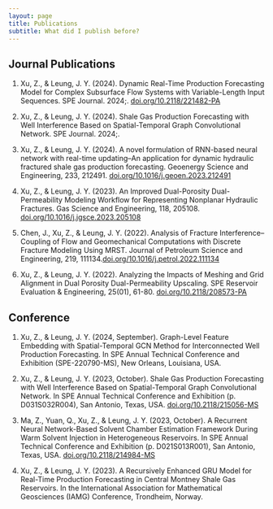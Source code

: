 ```yaml
---
layout: page
title: Publications
subtitle: What did I publish before?
---
```


## Journal Publications
1. Xu, Z., & Leung, J. Y. (2024). Dynamic Real-Time Production Forecasting Model for Complex Subsurface Flow Systems with Variable-Length Input Sequences. SPE Journal. 2024;. [doi.org/10.2118/221482-PA](https://doi.org/10.2118/221482-PA)

2. Xu, Z., & Leung, J. Y. (2024). Shale Gas Production Forecasting with Well Interference Based on Spatial-Temporal Graph Convolutional Network. SPE Journal. 2024;.

3. Xu, Z., & Leung, J. Y. (2024). A novel formulation of RNN-based neural network with real-time updating–An application for dynamic hydraulic fractured shale gas production forecasting. Geoenergy Science and Engineering, 233, 212491. [doi.org/10.1016/j.geoen.2023.212491](https://doi.org/10.1016/j.geoen.2023.212491)
  
4. Xu, Z., & Leung, J. Y. (2023). An Improved Dual-Porosity Dual-Permeability Modeling Workflow for Representing Nonplanar Hydraulic Fractures. Gas Science and Engineering, 118, 205108. [doi.org/10.1016/j.jgsce.2023.205108](https://doi.org/10.1016/j.jgsce.2023.205108)
  
5. Chen, J., Xu, Z., & Leung, J. Y. (2022). Analysis of Fracture Interference–Coupling of Flow and Geomechanical Computations with Discrete Fracture Modeling Using MRST. Journal of Petroleum Science and Engineering, 219, 111134.[doi.org/10.1016/j.petrol.2022.111134](https://doi.org/10.1016/j.petrol.2022.111134)
  
6. Xu, Z., & Leung, J. Y. (2022). Analyzing the Impacts of Meshing and Grid Alignment in Dual Porosity Dual-Permeability Upscaling. SPE Reservoir Evaluation & Engineering, 25(01), 61-80. [doi.org/10.2118/208573-PA](https://doi.org/10.2118/208573-PA)

## Conference
1. Xu, Z., & Leung, J. Y. (2024, September). Graph-Level Feature Embedding with Spatial-Temporal GCN Method for Interconnected Well Production Forecasting. In SPE Annual Technical Conference and Exhibition (SPE-220790-MS), New Orleans, Louisiana, USA.
 
2. Xu, Z., & Leung, J. Y. (2023, October). Shale Gas Production Forecasting with Well Interference Based on Spatial-Temporal Graph Convolutional Network. In SPE Annual Technical Conference and Exhibition (p. D031S032R004), San Antonio, Texas, USA. [doi.org/10.2118/215056-MS](https://doi.org/10.2118/215056-MS)
  
3. Ma, Z., Yuan, Q., Xu, Z., & Leung, J. Y. (2023, October). A Recurrent Neural Network-Based Solvent Chamber Estimation Framework During Warm Solvent Injection in Heterogeneous Reservoirs. In SPE Annual Technical Conference and Exhibition (p. D021S013R001), San Antonio, Texas, USA. [doi.org/10.2118/214984-MS](https://doi.org/10.2118/214984-MS)
  
4. Xu, Z., & Leung, J. Y. (2023). A Recursively Enhanced GRU Model for Real-Time Production Forecasting in Central Montney Shale Gas Reservoirs. In the International Association for Mathematical Geosciences (IAMG) Conference, Trondheim, Norway.
